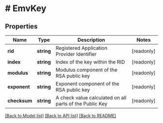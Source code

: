 # # EmvKey

## Properties

Name | Type | Description | Notes
------------ | ------------- | ------------- | -------------
**rid** | **string** | Registered Application Provider Identifier | [readonly]
**index** | **string** | Index of the key within the RID | [readonly]
**modulus** | **string** | Modulus component of the RSA public key | [readonly]
**exponent** | **string** | Exponent component of the RSA public key | [readonly]
**checksum** | **string** | A check value calculated on all parts of the Public Key | [readonly]

[[Back to Model list]](../../README.md#models) [[Back to API list]](../../README.md#endpoints) [[Back to README]](../../README.md)
